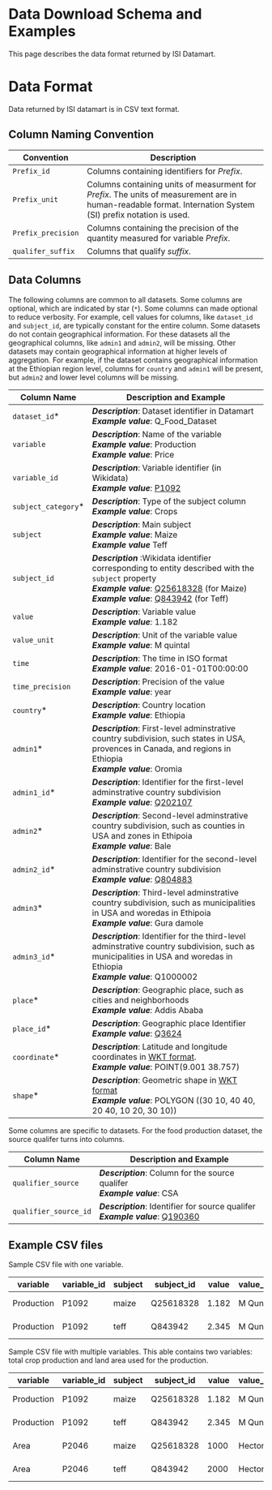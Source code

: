 # Data Download Schema and Examples

This page describes the data format returned by ISI Datamart.

# Data Format
Data returned by ISI datamart is in CSV text format.

## Column Naming Convention

| Convention   | Description                                                |
|--------------|------------------------------------------------------------|
| `Prefix_id`   | Columns containing identifiers for *Prefix*. |
|`Prefix_unit` | Columns containing units of measurment for *Prefix*. The units of measurement are in human-readable format. Internation System (SI) prefix notation is used.|
|`Prefix_precision` | Columns containing the precision of the quantity measured for variable *Prefix*.|
| `qualifer_suffix` | Columns that qualify *suffix*. |

## Data Columns

The following columns are common to all datasets. Some columns are optional, which are indicated by star (`*`). Some columns can made optional to reduce verbosity. For example, cell values for columns, like `dataset_id` and `subject_id`, are typically constant for the entire column. Some datasets do not contain geographical information. For these datasets all the geographical columns, like `admin1` and `admin2`, will be missing. Other datasets may contain geographical information at higher levels of aggregation. For example, if the dataset contains geographical information at the Ethiopian region level, columns for `country` and `admin1` will be present, but `admin2` and lower level columns will be missing.

| Column Name   | Description and Example |
|---------------|-------------------------|
| `dataset_id`* | __*Description*__: Dataset identifier in Datamart  <br/>__*Example value*__: Q_Food_Dataset|
| `variable`  | __*Description*__: Name of the variable <br/>__*Example value*__: Production <br/>__*Example value*__: Price|
| `variable_id` | __*Description*__: Variable identifier (in Wikidata)  <br/>__*Example value*__: [P1092](https://www.wikidata.org/wiki/Property:P1092)|   
| `subject_category`* | __*Description*__: Type of the subject column  <br/>__*Example value*__: Crops|
| `subject` | __*Description*__: Main subject  <br/>__*Example value*__: Maize <br/>__*Example value*__ Teff|
| `subject_id`  | __*Description*__ :Wikidata identifier corresponding to entity described with the `subject` property<br/>__*Example value*__: [Q25618328](https://www.wikidata.org/wiki/Q25618328) (for Maize) <br/>__*Example value*__: [Q843942](https://www.wikidata.org/wiki/Q843942) (for Teff) |
| `value` | __*Description*__: Variable value  <br/>__*Example value*__: 1.182 |
| `value_unit` | __*Description*__: Unit of the variable value  <br/>__*Example value*__: M quintal|
| `time` | __*Description*__: The time in ISO format <br/>__*Example value*__: 2016-01-01T00:00:00 |
| `time_precision` | __*Description*__: Precision of the value  <br/>__*Example value*__: year|
| `country`* | __*Description*__: Country location  <br/>__*Example value*__: Ethiopia |
| `admin1`* | __*Description*__: First-level adminstrative country subdivision, such states in USA, provences in Canada, and regions in Ethiopia  <br/>__*Example value*__: Oromia|
| `admin1_id`* | __*Description*__: Identifier for the first-level adminstrative country subdivision  <br/>__*Example value*__: [Q202107](https://www.wikidata.org/wiki/Q202107)|
| `admin2`* | __*Description*__: Second-level adminstrative country subdivision, such as counties in USA and zones in Ethipoia <br/>__*Example value*__: Bale|
| `admin2_id`* | __*Description*__: Identifier for the second-level adminstrative country subdivision   <br/>__*Example value*__: [Q804883](https://www.wikidata.org/wiki/Q804883) |
| `admin3`* | __*Description*__:  Third-level adminstrative country subdivision, such as municipalities in USA and woredas in Ethipoia <br/>__*Example value*__: Gura damole |
| `admin3_id`* | __*Description*__: Identifier for the third-level adminstrative country subdivision, such as municipalities in USA and woredas in Ethiopia  <br/>__*Example value*__: Q1000002|
| `place`* | __*Description*__: Geographic place, such as cities and neighborhoods  <br/>__*Example value*__: Addis Ababa|
| `place_id`* | __*Description*__:  Geographic place Identifier <br/>__*Example value*__: [Q3624](https://www.wikidata.org/wiki/Q3624) |
| `coordinate`* | __*Description*__: Latitude and longitude coordinates in [WKT format](https://en.wikipedia.org/wiki/Well-known_text_representation_of_geometry).  <br/>__*Example value*__: POINT(9.001 38.757)|
| `shape`* | __*Description*__: Geometric shape in [WKT format](https://en.wikipedia.org/wiki/Well-known_text_representation_of_geometry)  <br/>__*Example value*__: POLYGON ((30 10, 40 40, 20 40, 10 20, 30 10)) |


Some columns are specific to datasets. For the food production dataset, the source qualifer turns into columns.

| Column Name   | Description and Example |
|---------------|-------------------------|
| `qualifier_source` | __*Description*__: Column for the source qualifer  <br/>__*Example value*__: CSA |
| `qualifier_source_id` | __*Description*__: Identifier for source qualifer  <br/>__*Example value*__: [Q190360](https://www.wikidata.org/wiki/Q190360) |

## Example CSV files

Sample CSV file with one variable.

| variable   | variable_id | subject | subject_id | value | value_unit | time | time_precision | country | admin1 | admin1_id | qualifier_source | qualifier_source_id |
|------------|-------------|---------|------------|-------|------------|------|----------------|---------|--------|-----------|--------|-----------|
| Production | P1092       | maize   | Q25618328  | 1.182 | M Qunital  | 2016-01-01T00:00:00 | year | Ethiopia | Oromia | Q202107 | CSA | Q190360 |
| Production | P1092       | teff    | Q843942    | 2.345 | M Qunital  | 2016-01-01T00:00:00 | year | Ethiopia | Oromia | Q202107 | CSA | Q190360 |

Sample CSV file with multiple variables. This able contains two variables: total crop production and land area used for the production.

| variable   | variable_id | subject | subject_id | value | value_unit | time | time_precision | country | admin1 | admin1_id | qualifier_source | qualifier_source_id |
|------------|-------------|---------|------------|-------|------------|------|----------------|---------|--------|-----------|--------|-----------|
| Production | P1092       | maize   | Q25618328  | 1.182 | M Qunital  | 2016-01-01T00:00:00 | year | Ethiopia | Oromia | Q202107 | CSA | Q190360 |
| Production | P1092       | teff    | Q843942    | 2.345 | M Qunital  | 2016-01-01T00:00:00 | year | Ethiopia | Oromia | Q202107 | CSA | Q190360 |
| Area | P2046 | maize   | Q25618328  | 1000 | Hectore  | 2016-01-01T00:00:00 | year | Ethiopia | Oromia | Q202107 | CSA | Q190360 |
| Area | P2046 | teff    | Q843942    | 2000 | Hectore  | 2016-01-01T00:00:00 | year | Ethiopia | Oromia | Q202107 | CSA | Q190360 |
